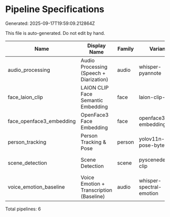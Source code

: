 # Pipeline Specifications

Generated: 2025-09-17T19:59:09.212864Z

This file is auto-generated. Do not edit by hand.

| Name                     | Display Name                             | Family | Variant                  | Tasks                                               | Modalities  | Capabilities                   | Backends     | Stability    | Outputs                                  |
| ------------------------ | ---------------------------------------- | ------ | ------------------------ | --------------------------------------------------- | ----------- | ------------------------------ | ------------ | ------------ | ---------------------------------------- |
| audio_processing         | Audio Processing (Speech + Diarization)  | audio  | whisper-pyannote         | speech-transcription,speaker-diarization            | audio       | streaming,embedding            | pytorch      | beta         | WebVTT:transcript;RTTM:speaker_turns     |
| face_laion_clip          | LAION CLIP Face Semantic Embedding       | face   | laion-clip-face          | face-embedding,face-recognition,emotion-recognition | image,video | zero-shot,embedding,real-time  | pytorch      | experimental | JSON:embeddings/attributes               |
| face_openface3_embedding | OpenFace3 Face Embedding                 | face   | openface3-embedding      | face-embedding                                      | image,video | embedding                      | onnx,pytorch | experimental | JSON:embeddings                          |
| person_tracking          | Person Tracking & Pose                   | person | yolov11n-pose-bytetrack  | object-tracking,pose-estimation                     | video       | real-time,identity-persistence | pytorch      | beta         | COCO:person_detection/keypoints/tracking |
| scene_detection          | Scene Detection                          | scene  | pyscenedetect-clip       | scene-detection,scene-segmentation                  | video       | batch,embedding                | pytorch      | beta         | JSON:scene_boundary/scene_category       |
| voice_emotion_baseline   | Voice Emotion + Transcription (Baseline) | audio  | whisper-spectral-emotion | speech-transcription,emotion-recognition            | audio       | streaming,embedding            | pytorch      | experimental | WebVTT:transcript;JSON:emotion_segments  |

Total pipelines: 6
